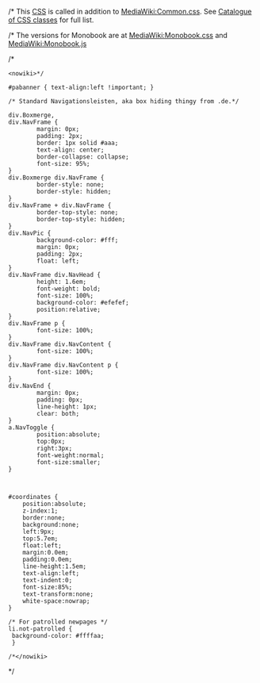 /\* This [CSS](https://zh.wikipedia.org/wiki/Cascading_Style_Sheets "wikilink") is called in addition to [MediaWiki:Common.css](https://zh.wikipedia.org/wiki/MediaWiki:Common.css "wikilink"). See [Catalogue of CSS classes](https://zh.wikipedia.org/wiki/Wikipedia:Catalogue_of_CSS_classes "wikilink") for full list.

/\* The versions for Monobook are at [MediaWiki:Monobook.css](https://zh.wikipedia.org/wiki/MediaWiki:Monobook.css "wikilink") and [MediaWiki:Monobook.js](https://zh.wikipedia.org/wiki/MediaWiki:Monobook.js "wikilink")

/\*

    <nowiki>*/

    #pabanner { text-align:left !important; }

    /* Standard Navigationsleisten, aka box hiding thingy from .de.*/

    div.Boxmerge,
    div.NavFrame {
            margin: 0px;
            padding: 2px;
            border: 1px solid #aaa;
            text-align: center;
            border-collapse: collapse;
            font-size: 95%;
    }
    div.Boxmerge div.NavFrame {
            border-style: none;
            border-style: hidden;
    }
    div.NavFrame + div.NavFrame {
            border-top-style: none;
            border-top-style: hidden;
    }
    div.NavPic {
            background-color: #fff;
            margin: 0px;
            padding: 2px;
            float: left;
    }
    div.NavFrame div.NavHead {
            height: 1.6em;
            font-weight: bold;
            font-size: 100%;
            background-color: #efefef;
            position:relative;
    }
    div.NavFrame p {
            font-size: 100%;
    }
    div.NavFrame div.NavContent {
            font-size: 100%;
    }
    div.NavFrame div.NavContent p {
            font-size: 100%;
    }
    div.NavEnd {
            margin: 0px;
            padding: 0px;
            line-height: 1px;
            clear: both;
    }
    a.NavToggle {
            position:absolute;
            top:0px;
            right:3px;
            font-weight:normal;
            font-size:smaller;
    }



    #coordinates {
        position:absolute;
        z-index:1;
        border:none;
        background:none;
        left:9px;
        top:5.7em;
        float:left;
        margin:0.0em;
        padding:0.0em;
        line-height:1.5em;
        text-align:left;
        text-indent:0;
        font-size:85%;
        text-transform:none;
        white-space:nowrap;
    }

    /* For patrolled newpages */
    li.not-patrolled {
     background-color: #ffffaa;
     }

    /*</nowiki>

\*/